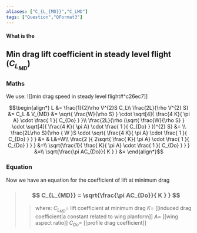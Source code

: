 ```yaml
---
aliases: ["C_{L_{MD}}","C_LMD"]
tags: ["Question","QFormat3"]
---
```


#### What is the
## Min drag lift coefficient in steady level flight ($C_{L_{MD}}$)
### Maths
We use:
![[min drag speed in steady level flight#^c26ec7]]

$$\begin{align*}
   L &= \frac{1}{2}\rho V^{2}S C_L\\
\frac{2L}{\rho V^{2} S} &= C_L & V_{MD} &= \sqrt{ \frac{W}{\rho S} } \cdot \sqrt[4]{ \frac{4 K}{ \pi A} \cdot \frac{ 1 }{ C_{Do} }   }\\
\frac{2L}{\rho (\sqrt{ \frac{W}{\rho S} } \cdot \sqrt[4]{ \frac{4 K}{ \pi A} \cdot \frac{ 1 }{ C_{Do} }   })^{2} S} &= \\
\frac{2L\rho S}{\rho { W }S \cdot \sqrt{ \frac{4 K}{ \pi A} \cdot \frac{ 1 }{ C_{Do} }   } } &= & L&=W\\
\frac{2 }{ 2\sqrt{ \frac{ K}{ \pi A} \cdot \frac{ 1 }{ C_{Do} }   } } &=\\
\sqrt{\frac{1}{ \frac{ K}{ \pi A} \cdot \frac{ 1 }{ C_{Do} }   } } &=\\
\sqrt{\frac{\pi AC_{Do}}{ K  } } &=
\end{align*}$$

### Equation
Now we have an equation for the coefficient of lift at minimum drag
> ### $$ C_{L_{MD}} = \sqrt{\frac{\pi AC_{Do}}{ K  } } $$ 
>> where:
>> $C_{L_{MD}}=$ lift coefficient at minimum drag
>> $K=$ [[induced drag coefficient|a constant related to wing planform]]
>> $A=$ [[wing aspect ratio]]
>> $C_{Do}=$ [[profile drag coefficient]]